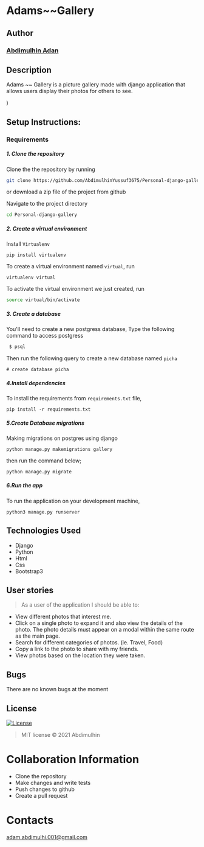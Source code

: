 # Adams~~Gallery

## Author
### [Abdimulhin Adan](https://github.com/AbdimulhinYussuf3675)
## Description
Adams ~~ Gallery is a picture gallery made with django application that allows users display their photos for others to see.

)

## Setup Instructions:
### Requirements

##### 1. Clone the repository
Clone the the repository by running

   ```bash
   git clone https://github.com/AbdimulhinYussuf3675/Personal-django-gallery.git
   ```
 or download a zip file of the project from github


Navigate to the project directory
```bash
cd Personal-django-gallery
```

##### 2. Create a virtual environment
 Install `Virtualenv`

   ```prettier
   pip install virtualenv
   ```

To create a virtual environment named `virtual`, run

   ```prettier
   virtualenv virtual
   ```
To activate the virtual environment we just created, run

   ```bash
   source virtual/bin/activate
   ```

##### 3. Create a database
You'll need to create a new postgress database, Type the following command to access postgress
   ```bash
    $ psql
   ```
   Then run the following query to create a new database named ```picha```
   ```
   # create database picha
   ```


#####  4.Install dependencies
To install the requirements from `requirements.txt` file,

   ```prettier
   pip install -r requirements.txt
   ```

#####  5.Create Database migrations
Making migrations on postgres using django

```prettier
python manage.py makemigrations gallery
```


then run the command below;

 ```bash
 python manage.py migrate
 ```

##### 6.Run the app
To run the application on your development machine,

    python3 manage.py runserver

## Technologies Used
* Django
* Python
* Html
* Css
* Bootstrap3


## User stories
>As a user of the application I should be able to:

* View different photos that interest me.
* Click on a single photo to expand it and also view the details of the photo. The photo details must appear on a modal within      the same route as the main page.
* Search for different categories of photos. (ie. Travel, Food)
* Copy a link to the photo to share with my friends.
* View photos based on the location they were taken.


## Bugs
There are no known bugs at the moment

## License
[![License](https://img.shields.io/packagist/l/loopline-systems/closeio-api-wrapper.svg)](http://opensource.org/licenses/MIT)
>MIT license &copy;  2021 Abdimulhin

# Collaboration Information
* Clone the repository
* Make changes and write tests
* Push changes to github
* Create a pull request

# Contacts
adam.abdimulhi.001@gmail.com